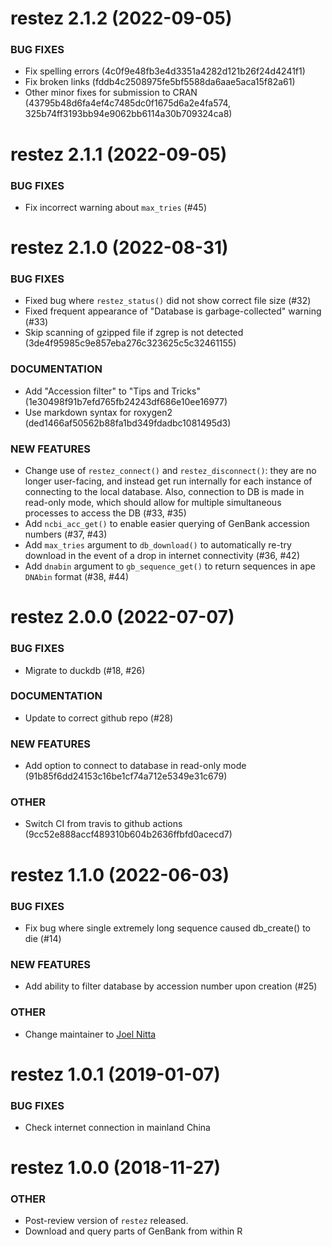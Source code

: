 restez 2.1.2 (2022-09-05)
=========================

### BUG FIXES

* Fix spelling errors (4c0f9e48fb3e4d3351a4282d121b26f24d4241f1)
* Fix broken links (fddb4c2508975fe5bf5588da6aae5aca15f82a61)
* Other minor fixes for submission to CRAN (43795b48d6fa4ef4c7485dc0f1675d6a2e4fa574, 325b74ff3193bb94e9062bb6114a30b709324ca8)

restez 2.1.1 (2022-09-05)
=========================

### BUG FIXES

* Fix incorrect warning about `max_tries` (#45)

restez 2.1.0 (2022-08-31)
=========================

### BUG FIXES

* Fixed bug where `restez_status()` did not show correct file size (#32)
* Fixed frequent appearance of "Database is garbage-collected" warning (#33)
* Skip scanning of gzipped file if zgrep is not detected (3de4f95985c9e857eba276c323625c5c32461155)

### DOCUMENTATION
* Add "Accession filter" to "Tips and Tricks" (1e30498f91b7efd765fb24243df686e10ee16977)
* Use markdown syntax for roxygen2 (ded1466af50562b88fa1bd349fdadbc1081495d3)

### NEW FEATURES

* Change use of `restez_connect()` and `restez_disconnect()`: they are no longer user-facing, and instead get run internally for each instance of connecting to the local database. Also, connection to DB is made in read-only mode, which should allow for multiple simultaneous processes to access the DB (#33, #35)
* Add `ncbi_acc_get()` to enable easier querying of GenBank accession numbers (#37, #43)
* Add `max_tries` argument to `db_download()` to automatically re-try download in the event of a drop in internet connectivity (#36, #42)
* Add `dnabin` argument to `gb_sequence_get()` to return sequences in ape `DNAbin` format (#38, #44)

restez 2.0.0 (2022-07-07)
=========================

### BUG FIXES

* Migrate to duckdb (#18, #26)

### DOCUMENTATION

* Update to correct github repo (#28)

### NEW FEATURES

* Add option to connect to database in read-only mode (91b85f6dd24153c16be1cf74a712e5349e31c679)

### OTHER

* Switch CI from travis to github actions (9cc52e888accf489310b604b2636ffbfd0acecd7)

restez 1.1.0 (2022-06-03)
=========================

### BUG FIXES

* Fix bug where single extremely long sequence caused db_create() to die (#14)

### NEW FEATURES

* Add ability to filter database by accession number upon creation (#25)

### OTHER

* Change maintainer to [Joel Nitta](https://github.com/joelnitta)

restez 1.0.1 (2019-01-07)
=========================

### BUG FIXES

* Check internet connection in mainland China

restez 1.0.0 (2018-11-27)
=========================

### OTHER
* Post-review version of `restez` released.
* Download and query parts of GenBank from within R

